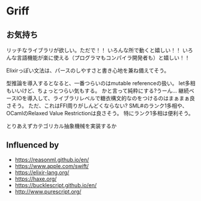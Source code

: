 # Griff

## お気持ち

リッチなライブラリが欲しい。ただで！！
いろんな所で動くと嬉しい！！
いろんな言語機能が楽に使える（プログラマもコンパイラ開発者も）と嬉しい！！

Elixirっぽい文法は、パースのしやすさと書き心地を兼ね備えてそう。

型推論を導入するとなると、一番つらいのはmutable referenceの扱い。
let多相もいいけど、ちょっとつらい気もする。
かと言って純粋にする?うーん…
継続ベースIOを導入して、ライブラリレベルで糖衣構文的なのをつけるのはまぁまぁ良さそう。
ただ、これはFFI周りがしんどくならない?
SML#のランク1多相や、OCamlのRelaxed Value Restrictionは良さそう。
特にランク1多相は便利そう。

とりあえずカテゴリカル抽象機械を実装するか

## Influenced by

* <https://reasonml.github.io/en/>
* <https://www.apple.com/swift/>
* <https://elixir-lang.org/>
* <https://haxe.org/>
* <https://bucklescript.github.io/en/>
* <http://www.purescript.org/>
